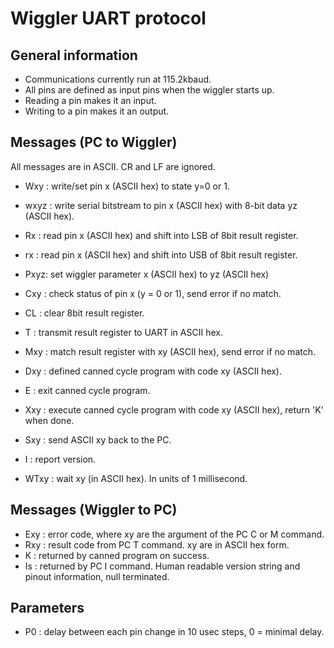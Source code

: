 # Wiggler UART protocol

## General information

* Communications currently run at 115.2kbaud.
* All pins are defined as input pins when the wiggler starts up.
* Reading a pin makes it an input.
* Writing to a pin makes it an output.

## Messages (PC to Wiggler)

All messages are in ASCII. CR and LF are ignored.

* Wxy : write/set pin x (ASCII hex) to state y=0 or 1.
* wxyz : write serial bitstream to pin x (ASCII hex) with 8-bit data yz (ASCII hex).
* Rx  : read pin x (ASCII hex) and shift into LSB of 8bit result register.
* rx  : read pin x (ASCII hex) and shift into USB of 8bit result register.
* Pxyz: set wiggler parameter x (ASCII hex) to yz (ASCII hex)

* Cxy : check status of pin x (y = 0 or 1), send error if no match.
* CL  : clear 8bit result register.
* T   : transmit result register to UART in ASCII hex.

* Mxy : match result register with xy (ASCII hex), send error if no match.

* Dxy : defined canned cycle program with code xy (ASCII hex).
* E   : exit canned cycle program.
* Xxy : execute canned cycle program with code xy (ASCII hex), return 'K' when done.

* Sxy : send ASCII xy back to the PC.
* I   : report version.

* WTxy : wait xy (in ASCII hex). In units of 1 millisecond.

## Messages (Wiggler to PC)

* Exy : error code, where xy are the argument of the PC C or M command.
* Rxy : result code from PC T command. xy are in ASCII hex form.
* K   : returned by canned program on success.
* Is  : returned by PC I command. Human readable version string and pinout information, null terminated.

## Parameters
* P0  : delay between each pin change in 10 usec steps, 0 = minimal delay.
